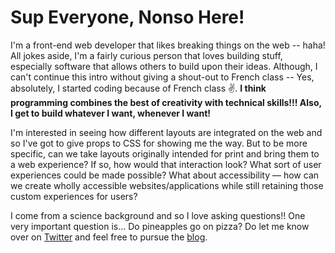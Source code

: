 # Sup Everyone, Nonso Here!

I'm a front-end web developer that likes breaking things on the web -- haha! All jokes aside, I'm a fairly curious person that loves building stuff, especially software that allows others to build upon their ideas. Although, I can't continue this intro without giving a shout-out to French class -- Yes, absolutely, I started coding because of French class ✌️. **I think programming combines the best of creativity with technical skills!!! Also, I get to build whatever I want, whenever I want!**

I'm interested in seeing how different layouts are integrated on the web and so I've got to give props to CSS for showing me the way. But to be more specific, can we take layouts originally intended for print and bring them to a web experience? If so, how would that interaction look? What sort of user experiences could be made possible? What about accessibility — how can we create wholly accessible websites/applications while still retaining those custom experiences for users?

I come from a science background and so I love asking questions!! One very important question is... Do pineapples go on pizza? Do let me know over on [Twitter](https://twitter.com/nonsoo_dev) and feel free to pursue the [blog](https://nonsoo.com). 


